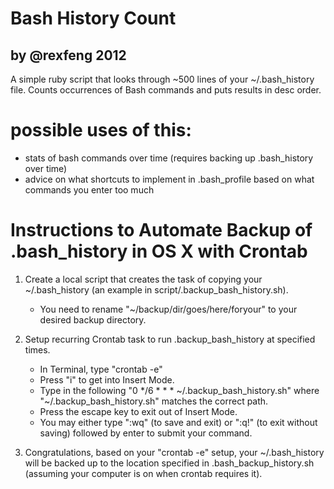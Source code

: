 # Bash History Count
## by @rexfeng 2012

A simple ruby script that looks through ~500 lines of your ~/.bash_history file. Counts occurrences of Bash commands and puts results in desc order.

# possible uses of this:
* stats of bash commands over time (requires backing up .bash_history over time)
* advice on what shortcuts to implement in .bash_profile based on what commands you enter too much

# Instructions to Automate Backup of .bash_history in OS X with Crontab

1. Create a local script that creates the task of copying your ~/.bash_history (an example in script/.backup_bash_history.sh). 
    * You need to rename "~/backup/dir/goes/here/foryour" to your desired backup directory.

2. Setup recurring Crontab task to run .backup_bash_history at specified times.
    * In Terminal, type "crontab -e"
    * Press "i" to get into Insert Mode.
    * Type in the following "0 */6 * * * ~/.backup_bash_history.sh" where "~/.backup_bash_history.sh" matches the correct path.
    * Press the escape key to exit out of Insert Mode.
    * You may either type ":wq" (to save and exit) or ":q!" (to exit without saving) followed by enter to submit your command.

3. Congratulations, based on your "crontab -e" setup, your ~/.bash_history will be backed up to the location specified in .bash_backup_history.sh (assuming your computer is on when crontab requires it).